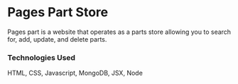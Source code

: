 # Pages Part Store
Pages part is a website that operates as a parts store allowing you to search for, add, update, and delete parts.

### Technologies Used
HTML, CSS, Javascript, MongoDB, JSX, Node